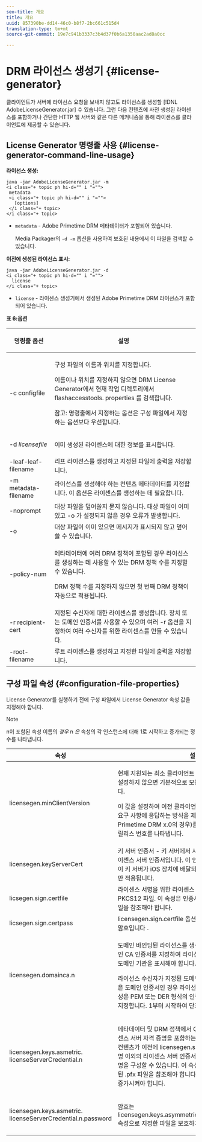 ```yaml
---
seo-title: 개요
title: 개요
uuid: 857390be-dd14-46c0-b8f7-2bc661c515d4
translation-type: tm+mt
source-git-commit: 19e7c941b3337c3b4d37f0b6a1350aac2ad8a0cc

---
```



# DRM 라이선스 생성기 {#license-generator}

클라이언트가 서버에 라이선스 요청을 보내지 않고도 라이선스를 생성할 [!DNL AdobeLicenseGenerator.jar] 수 있습니다. 그런 다음 컨텐츠에 사전 생성된 라이센스를 포함하거나 간단한 HTTP 웹 서버와 같은 다른 메커니즘을 통해 라이센스를 클라이언트에 제공할 수 있습니다.

## License Generator 명령줄 사용 {#license-generator-command-line-usage}

**라이선스 생성:**

```
java -jar AdobeLicenseGenerator.jar -m 
<i class="+ topic ph hi-d="" i "="">
 metadata 
 <i class="+ topic ph hi-d="" i "="">
   [options]
 </i class="+ topic>
</i class="+ topic>
```

* `metadata` - Adobe Primetime DRM 메타데이터가 포함되어 있습니다.

   Media Packager의 `-d -m` 옵션을 사용하여 보호된 내용에서 이 파일을 검색할 수 있습니다.

**이전에 생성된 라이선스 표시:**

```
java -jar AdobeLicenseGenerator.jar -d 
<i class="+ topic ph hi-d="" i "="">
  license
</i class="+ topic>
```

* `license` - 라이센스 생성기에서 생성된 Adobe Primetime DRM 라이선스가 포함되어 있습니다.

**표 6:옵션**

<table frame="all" colsep="1" rowsep="1" class="+ topic/table adobe-d/table " id="table_skr_vry_n4">  
 <thead class="- topic/thead "> 
  <tr rowsep="1" class="- topic/row "> 
   <th colname="1" class="- topic/entry entry"> <p class="- topic/p ">명령줄 옵션 </p> </th> 
   <th colname="2" class="- topic/entry entry"> <p class="- topic/p ">설명 </p> </th> 
  </tr> 
 </thead>
 <tbody class="- topic/tbody "> 
  <tr rowsep="1" class="- topic/row "> 
   <td colname="1" class="- topic/entry "><span class="+ topic/ph pr-d/codeph codeph">-c configfile</span> </td> 
   <td colname="2" class="- topic/entry "> <p class="- topic/p ">구성 파일의 이름과 위치를 지정합니다. </p> <p class="- topic/p ">이름이나 위치를 지정하지 않으면 DRM License Generator에서 현재 작업 디렉토리에서 flashaccesstools. <span class="filepath"> properties</span> 를 검색합니다. </p> <p>참고: 명령줄에서 지정하는 옵션은 구성 파일에서 지정하는 옵션보다 우선합니다. </p> </td> 
  </tr> 
  <tr rowsep="1" class="- topic/row "> 
   <td colname="1" class="- topic/entry "> <p class="- topic/p ">-d <i class="+ topic/ph hi-d/i "><span class="+ topic/ph pr-d/codeph codeph"> licensefile</span></i> </p> </td> 
   <td colname="2" class="- topic/entry "> 이미 생성된 라이센스에 대한 정보를 표시합니다. </td> 
  </tr> 
  <tr rowsep="1" class="- topic/row "> 
   <td colname="1" class="- topic/entry "><span class="+ topic/ph pr-d/codeph codeph">-leaf-leaf-filename</span> </td> 
   <td colname="2" class="- topic/entry "> 리프 라이선스를 생성하고 지정된 파일에 출력을 저장합니다. </td> 
  </tr> 
  <tr rowsep="1" class="- topic/row "> 
   <td colname="1" class="- topic/entry "><span class="+ topic/ph pr-d/codeph codeph">-m metadata-filename</span> </td> 
   <td colname="2" class="- topic/entry "> 라이선스를 생성해야 하는 컨텐츠 메타데이터를 지정합니다. 이 옵션은 라이센스를 생성하는 데 필요합니다. </td> 
  </tr> 
  <tr rowsep="1" class="- topic/row "> 
   <td colname="1" class="- topic/entry "><span class="codeph"> -noprompt</span> </td> 
   <td colname="2" class="- topic/entry ">대상 파일을 덮어쓸지 묻지 않습니다. 대상 파일이 이미 있고 <span class="codeph"> -o</span> 가 설정되지 않은 경우 오류가 발생합니다. </td> 
  </tr> 
  <tr rowsep="1" class="- topic/row "> 
   <td colname="1" class="- topic/entry "><span class="codeph"> -o</span> </td> 
   <td colname="2" class="- topic/entry "> 대상 파일이 이미 있으면 메시지가 표시되지 않고 덮어쓸 수 있습니다. </td> 
  </tr> 
  <tr rowsep="1" class="- topic/row "> 
   <td colname="1" class="- topic/entry "><span class="+ topic/ph pr-d/codeph codeph">-policy-num</span> </td> 
   <td colname="2" class="- topic/entry "> <p>메타데이터에 여러 DRM 정책이 포함된 경우 라이선스를 생성하는 데 사용할 수 있는 DRM 정책 수를 지정할 수 있습니다. </p> <p>DRM 정책 수를 지정하지 않으면 첫 번째 DRM 정책이 자동으로 적용됩니다. </p> </td> 
  </tr> 
  <tr rowsep="1" class="- topic/row "> 
   <td colname="1" class="- topic/entry "><span class="+ topic/ph pr-d/codeph codeph">-r recipient-cert</span> </td> 
   <td colname="2" class="- topic/entry ">지정된 수신자에 대한 라이센스를 생성합니다. 장치 또는 도메인 인증서를 사용할 수 있으며 여러 <span class="+ topic/ph pr-d/codeph codeph"> -r </span>옵션을 지정하여 여러 수신자를 위한 라이센스를 만들 수 있습니다. </td> 
  </tr> 
  <tr rowsep="0" class="- topic/row "> 
   <td colname="1" class="- topic/entry "><span class="+ topic/ph pr-d/codeph codeph">-root-filename</span> </td> 
   <td colname="2" class="- topic/entry "> 루트 라이센스를 생성하고 지정한 파일에 출력을 저장합니다. </td> 
  </tr> 
 </tbody> 
</table>

## 구성 파일 속성 {#configuration-file-properties}

License Generator를 실행하기 전에 구성 파일에서 License Generator 속성 값을 지정해야 합니다.

>[!NOTE]
>
>n이 포함된 속성 이름의 *경우* n *은* 속성의 각 인스턴스에 대해 1로 시작하고 증가되는 정수를 나타냅니다.

<table frame="all" colsep="1" rowsep="1" class="+ topic/table adobe-d/table " id="table_qk1_rry_n4"> 
 <thead class="- topic/thead "> 
  <tr rowsep="1" class="- topic/row "> 
   <th colname="1" class="- topic/entry entry"> 속성 </th> 
   <th colname="2" class="- topic/entry entry"> 설명 </th> 
  </tr> 
 </thead>
 <tbody class="- topic/tbody "> 
  <tr rowsep="1" class="- topic/row "> 
   <td colname="1" class="- topic/entry "><span class="+ topic/ph pr-d/codeph codeph"> licensegen.minClientVersion</span> </td> 
   <td colname="2" class="- topic/entry "> <p>현재 지원되는 최소 클라이언트 버전을 설정합니다. 이 속성을 설정하지 않으면 기본적으로 모든 버전이 자동으로 지원됩니다. </p> <p>이 값을 설정하여 이전 클라이언트가 지원하지 않는 라이센스 요구 사항에 응답하는 방식을 제어할 수 있습니다. x <span class="codeph"> (Adobe Primetime DRM x.0의 경우)를 지정합니다. 여기서</span> x는 <span class="codeph"></span> 주요 릴리스 번호를 나타냅니다. </p> </td> 
  </tr> 
  <tr rowsep="1" class="- topic/row "> 
   <td colname="1" class="- topic/entry "><span class="+ topic/ph pr-d/codeph codeph"> licensegen.keyServerCert</span> </td> 
   <td colname="2" class="- topic/entry "> 키 서버 인증서 - 키 서버에서 사용하는 Adobe에서 발행한 라이센스 서버 인증서입니다. 이 인증서는 메타데이터/DRM 정책이 키 서버가 iOS 장치에 배달되어야 한다고 표시하는 경우에만 적용됩니다. </td> 
  </tr> 
  <tr rowsep="1" class="- topic/row "> 
   <td colname="1" class="- topic/entry "><span class="+ topic/ph pr-d/codeph codeph"> licsegen.sign.certfile</span> </td> 
   <td colname="2" class="- topic/entry "> 라이센스 서명을 위한 라이센스 서버 자격 증명을 포함하는 PKCS12 파일. 이 속성은 인증서 및 개인 키가 포함된 .pfx 파일을 참조해야 합니다. </td> 
  </tr> 
  <tr rowsep="1" class="- topic/row "> 
   <td colname="1" class="- topic/entry "><span class="+ topic/ph pr-d/codeph codeph"> licsegen.sign.certpass</span> </td> 
   <td colname="2" class="- topic/entry ">licensegen.sign.certfile 옵션으로 지정한 파일을 보호하는 <span class="+ topic/ph pr-d/codeph codeph"> 암호입니다</span> . </td> 
  </tr> 
  <tr rowsep="1" class="- topic/row "> 
   <td colname="1" class="- topic/entry "><span class="+ topic/ph pr-d/codeph codeph">licensegen.domainca.n</span> </td> 
   <td colname="2" class="- topic/entry "> <p>도메인 바인딩된 라이선스를 생성하는 경우 하나 이상의 도메인 CA 인증서를 지정하여 라이선스 발급자가 신뢰할 수 있는 도메인 기관을 표시해야 합니다. </p> <p>라이선스 수신자가 지정된 도메인 CA 중 하나에서 발급되지 않은 도메인 인증서인 경우 라이선스를 생성할 수 없습니다. 이 속성은 PEM 또는 DER 형식의 인증서를 포함하는 <span class="filepath"> .cer</span> 파일을 지정합니다. <span class="codeph">1부터</span> 시작하여 단조로움을 증가시켜야 합니다. </p> </td> 
  </tr> 
  <tr rowsep="1" class="- topic/row "> 
   <td colname="1" class="- topic/entry "> 
    <lines>
     <span class="+ topic/ph pr-d/codeph codeph">licensegen.keys.asmetric. licenseServerCredential.n</span>
    </lines> </td> 
   <td colname="2" class="- topic/entry "> <p class="- topic/p ">메타데이터 및 DRM 정책에서 CEK를 해독하기 위한 추가 라이센스 서버 자격 증명을 포함하는 선택적 PKCS12 파일입니다. 컨텐츠가 이전에 licensegen.sign.certfile로 지정된 자격 증명 이외의 라이센스 서버 인증서로 패키지된 경우 추가 자격 증명을 구성할 수 <span class="codeph"> 있습니다</span>. 이 속성은 인증서 및 개인 키가 포함된 <span class="filepath"> .pfx</span> 파일을 참조해야 합니다. <span class="codeph">1부터</span> 시작하여 단조로움을 증가시켜야 합니다. </p> </td> 
  </tr> 
  <tr rowsep="0" class="- topic/row "> 
   <td colname="1" class="- topic/entry "> 
    <lines>
     <span class="+ topic/ph pr-d/codeph codeph">licensegen.keys.asmetric. licenseServerCredential.n.password</span>
    </lines> </td> 
   <td colname="2" class="- topic/entry "> <p>암호는 licensegen.keys.asymmetric.licenseServerCredential.n<span class="+ topic/ph pr-d/codeph codeph"> 속성으로 지정한 파일을 보호하기 위해</span> 적용됩니다. </p> </td> 
  </tr> 
 </tbody> 
</table>